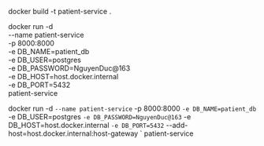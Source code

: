 docker build -t patient-service .

docker run -d \
  --name patient-service \
  -p 8000:8000 \
  -e DB_NAME=patient_db \
  -e DB_USER=postgres \
  -e DB_PASSWORD=NguyenDuc@163 \
  -e DB_HOST=host.docker.internal \
  -e DB_PORT=5432 \
  patient-service

docker run -d `
  --name patient-service `
  -p 8000:8000 `
  -e DB_NAME=patient_db `
  -e DB_USER=postgres `
  -e DB_PASSWORD=NguyenDuc@163 `
  -e DB_HOST=host.docker.internal `
  -e DB_PORT=5432 `
  --add-host=host.docker.internal:host-gateway `
  patient-service